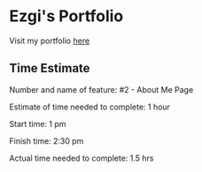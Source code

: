 # Ezgi's Portfolio

Visit my portfolio [here](https://ezgi-portfolio.netlify.app/)


## Time Estimate

Number and name of feature: #2 - About Me Page

Estimate of time needed to complete: 1 hour

Start time: 1 pm

Finish time: 2:30 pm

Actual time needed to complete: 1.5 hrs